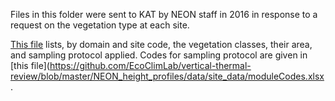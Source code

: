 Files in this folder were sent to KAT by NEON staff in 2016 in response to a request on the vegetation type at each site. 

[This file](https://github.com/EcoClimLab/vertical-thermal-review/blob/master/NEON_height_profiles/data/site_data/tosDistributedPlotSamplingNlcdClass.csv) lists, by domain and site code, the vegetation classes, their area, and sampling protocol applied. Codes for sampling protocol are given in [this file](https://github.com/EcoClimLab/vertical-thermal-review/blob/master/NEON_height_profiles/data/site_data/moduleCodes.xlsx. 
